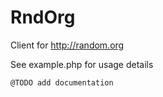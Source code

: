 # RndOrg

Client for http://random.org

See example.php for usage details

    @TODO add documentation